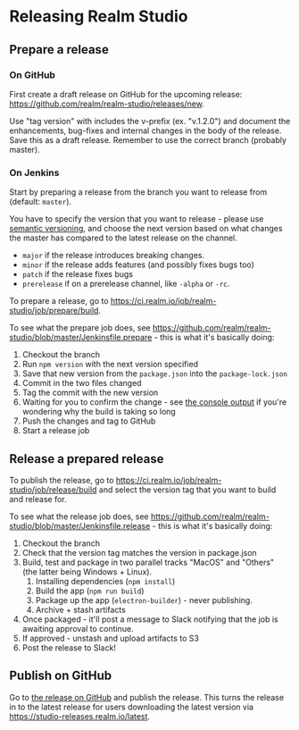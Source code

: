 # Releasing Realm Studio

## Prepare a release

### On GitHub

First create a draft release on GitHub for the upcoming release: https://github.com/realm/realm-studio/releases/new.

Use "tag version" with includes the v-prefix (ex. "v.1.2.0") and document the enhancements, bug-fixes and internal
changes in the body of the release. Save this as a draft release. Remember to use the correct branch (probably master).

### On Jenkins

Start by preparing a release from the branch you want to release from (default: `master`).

You have to specify the version that you want to release - please use [semantic versioning](http://semver.org/), and
choose the next version based on what changes the master has compared to the latest release on the channel.

- `major` if the release introduces breaking changes.
- `minor` if the release adds features (and possibly fixes bugs too)
- `patch` if the release fixes bugs
- `prerelease` if on a prerelease channel, like `-alpha` or `-rc`.

To prepare a release, go to https://ci.realm.io/job/realm-studio/job/prepare/build.

To see what the prepare job does, see https://github.com/realm/realm-studio/blob/master/Jenkinsfile.prepare - this is
what it's basically doing:

1. Checkout the branch
2. Run `npm version` with the next version specified
3. Save that new version from the `package.json` into the `package-lock.json`
4. Commit in the two files changed
5. Tag the commit with the new version
6. Waiting for you to confirm the change - see
   [the console output](https://ci.realm.io/blue/organizations/jenkins/realm-studio%2Fprepare/activity)
   if you're wondering why the build is taking so long
7. Push the changes and tag to GitHub
8. Start a release job

## Release a prepared release

To publish the release, go to https://ci.realm.io/job/realm-studio/job/release/build and select the version tag that
you want to build and release for.

To see what the release job does, see https://github.com/realm/realm-studio/blob/master/Jenkinsfile.release - this is
what it's basically doing:

1. Checkout the branch
2. Check that the version tag matches the version in package.json
3. Build, test and package in two parallel tracks "MacOS" and "Others" (the latter being Windows + Linux).
    1. Installing dependencies (`npm install`)
    2. Build the app (`npm run build`)
    3. Package up the app (`electron-builder`) - never publishing.
    4. Archive + stash artifacts
4. Once packaged - it'll post a message to Slack notifying that the job is awaiting approval to continue.
5. If approved - unstash and upload artifacts to S3
6. Post the release to Slack!

## Publish on GitHub

Go to [the release on GitHub](https://github.com/realm/realm-studio/releases) and publish the release.
This turns the release in to the latest release for users downloading the latest version via
https://studio-releases.realm.io/latest.
